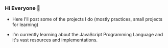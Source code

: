 ### Hi Everyone 👋

- Here I'll post some of the projects I do (mostly practices, small projects for learning)

- I’m currently learning about the JavaScript Programming Language and it's vast resources and implementations.
